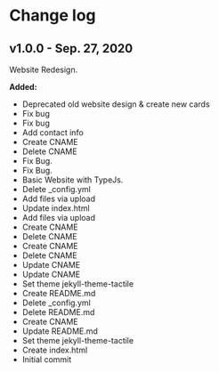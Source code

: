 # Change log

## v1.0.0 - Sep. 27, 2020

Website Redesign.

**Added:**
- Deprecated old website design & create new cards
- Fix bug
- Fix bug
- Add contact info
- Create CNAME
- Delete CNAME
- Fix Bug.
- Fix Bug.
- Basic Website with TypeJs.
- Delete _config.yml
- Add files via upload
- Update index.html
- Add files via upload
- Create CNAME
- Delete CNAME
- Create CNAME
- Delete CNAME
- Update CNAME
- Update CNAME
- Set theme jekyll-theme-tactile
- Create README.md
- Delete _config.yml
- Delete README.md
- Create CNAME
- Update README.md
- Set theme jekyll-theme-tactile
- Create index.html
- Initial commit